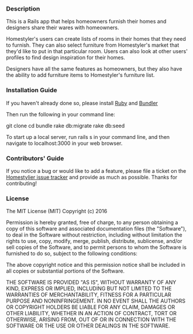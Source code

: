 <h3>Description</h3>
<p>
  This is a Rails app that helps homeowners furnish their homes and designers share their wares with homeowners.
</p>
<p>
  Homestyler's users can create lists of rooms in their homes that they need to furnish. They can also select furniture from Homestyler's market that they'd like to put in that particular room.  Users can also look at other users' profiles to find design inspiration for their homes.
</p>
<p>
  Designers have all the same features as homeowners, but they also have the ability to add furniture items to Homestyler's furniture list.
</p>

<h3>
  Installation Guide
</h3>
<p>
  If you haven't already done so, please install <a href="https://www.ruby-lang.org/en/documentation/installation/">Ruby</a> and <a href="http://bundler.io/#getting-started">Bundler</a>
</p>
<p>
  Then run the following in your command line:
</p>
git clone
cd 
bundle
rake db:migrate
rake db:seed
<p>
  To start up a local server, run rails s in your command line, and then navigate to localhost:3000 in your web browser.
</p>

<h3>Contributors' Guide</h3>
<p>
  If you notice a bug or would like to add a feature, please file a ticket on the <a href="https://github.com/coltonstaab1/homestyler-v-000/issues">Homestylier issue tracker</a> and provide as much as possible. Thanks for contributing!
</p>

<h3>License</h3>
The MIT License (MIT)
Copyright (c) 2016 <copyright holders>

Permission is hereby granted, free of charge, to any person obtaining a copy of this software and associated documentation files (the "Software"), to deal in the Software without restriction, including without limitation the rights to use, copy, modify, merge, publish, distribute, sublicense, and/or sell copies of the Software, and to permit persons to whom the Software is furnished to do so, subject to the following conditions:

The above copyright notice and this permission notice shall be included in all copies or substantial portions of the Software.

THE SOFTWARE IS PROVIDED "AS IS", WITHOUT WARRANTY OF ANY KIND, EXPRESS OR IMPLIED, INCLUDING BUT NOT LIMITED TO THE WARRANTIES OF MERCHANTABILITY, FITNESS FOR A PARTICULAR PURPOSE AND NONINFRINGEMENT. IN NO EVENT SHALL THE AUTHORS OR COPYRIGHT HOLDERS BE LIABLE FOR ANY CLAIM, DAMAGES OR OTHER LIABILITY, WHETHER IN AN ACTION OF CONTRACT, TORT OR OTHERWISE, ARISING FROM, OUT OF OR IN CONNECTION WITH THE SOFTWARE OR THE USE OR OTHER DEALINGS IN THE SOFTWARE.